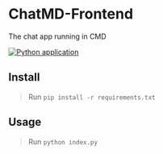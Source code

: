 # ChatMD-Frontend
 The chat app running in CMD

[![Python application](https://github.com/Louvtt/ChatMD-Frontend/actions/workflows/python-app.yml/badge.svg)](https://github.com/Louvtt/ChatMD-Frontend/actions/workflows/python-app.yml)

## Install

> Run `pip install -r requirements.txt`

 ## Usage

 > Run `python index.py`
